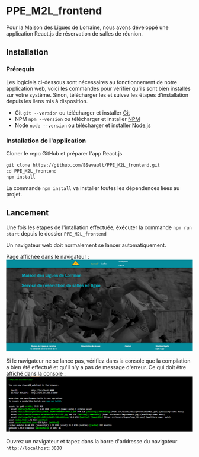 # PPE_M2L_frontend

Pour la Maison des Ligues de Lorraine, nous avons développé une application React.js de réservation de salles de réunion.

## Installation
### Prérequis
Les logiciels ci-dessous sont nécessaires au fonctionnement de notre application web, voici les commandes pour vérifier qu'ils sont bien installés sur votre système. Sinon, télécharger les et suivez les étapes d'installation depuis les liens mis à disposition.

* Git `git --version` ou télécharger et installer [Git](https://git-scm.com/downloads)
* NPM `npm --version` ou télécharger et installer [NPM](https://www.npmjs.com/package/download)
* Node `node --version` ou télécharger et installer [Node.js](https://nodejs.org/en/)

### Installation de l'application

Cloner le repo GitHub et préparer l'app React.js
```
git clone https://github.com/BSevault/PPE_M2L_frontend.git  
cd PPE_M2L_frontend
npm install
```
La commande `npm install` va installer toutes les dépendences liées au projet.

## Lancement
Une fois les étapes de l'intallation effectuée, éxécuter la commande 
`npm run start` depuis le dossier `PPE_M2L_frontend`

Un navigateur web doit normalement se lancer automatiquement.

Page affichée dans le navigateur :
<img src="./docs/screenshot/cap_accueil_m2l.png">

Si le navigateur ne se lance pas, vérifiez dans la console que la compilation a bien été effectué et qu'il n'y a pas de message d'erreur.
Ce qui doit être affiché dans la console :
<img src="./docs/screenshot/cap_console_m2l.png">

Ouvrez un navigateur et tapez dans la barre d'addresse du navigateur `http://localhost:3000`
